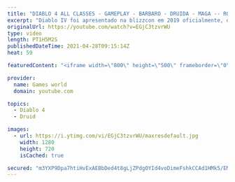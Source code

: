 ```yaml
---
title: "DIABLO 4 ALL CLASSES - GAMEPLAY - BARBARO - DRUIDA - MAGA -- ROUGE"
excerpt: "Diablo IV foi apresentado na blizzcon em 2019 oficialmente, desenvolvido para as plataformas Pc, XboxOne e palystation 4. Bárbaro: 00:00 Maga : 16:34 ..."
originalUrl: https://youtube.com/watch?v=EGjC3tzvrWU
type: video
length: PT1H5M2S
publishedDateTime: 2021-04-28T09:15:14Z
heat: 59

featuredContent: "<iframe width=\"800\" height=\"500\" frameborder=\"0\" src=\"https://www.youtube.com/embed/EGjC3tzvrWU\" allow=\"accelerometer; autoplay; encrypted-media; gyroscope; picture-in-picture\" allowfullscreen></iframe>"

provider:
  name: Games world
  domain: youtube.com

topics:
  - Diablo 4
  - Druid

images:
  - url: https://i.ytimg.com/vi/EGjC3tzvrWU/maxresdefault.jpg
    width: 1280
    height: 720
    isCached: true

secured: "m3YXP9Dpa7htiHvExAEBbDed4t8gLjZPdgOYId4voDimeFshkCCAd1HMk5/EMaPssfk7bi/LRFdxh3GL3bsiO34tHSZ3to4O3tkJqX4XPAT1TlTcKwxN20j5Vdt5hVvOlEmwcRQBL9TZzVgKLTHbrcaS95Hw000ffo0EfBYP6Mr/hw4fNP/mSqU0S25teVSu0o+1fc++0JV3Bo0RnlsZmix3KZ7S1XebEAyP5pbPZP5pXHb6FpmK9lI9WkS4y3opcYchcyncc0O9giqOC/TPmAw1nxqtEyHWynEJQF7QRR1OBysJJMw6iTVS+CGGGtBwl5alh5jwH0NOtMu8JG3yrwTuJXsMH1biBdVseNkLI5PBWjMHyrmyZAsQXI58uSBBTGkfD46o5RB/zn39SPFISGGmLEKyn7y3zrybdRQ8riI=;DidpgcmayaO0SpffUrg2ng=="
---
```


